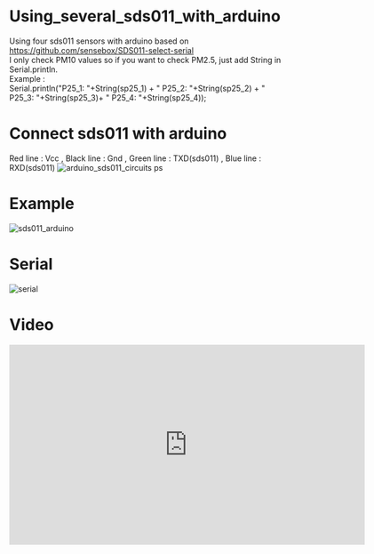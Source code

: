 # Using_several_sds011_with_arduino
Using four sds011 sensors with arduino based on https://github.com/sensebox/SDS011-select-serial<br>
I only check PM10 values so if you want to check PM2.5, just add String in Serial.println.<br>
Example : <br>
Serial.println("P25_1: "+String(sp25_1) + "  P25_2: "+String(sp25_2) + "  P25_3: "+String(sp25_3)+ "  P25_4: "+String(sp25_4));

# Connect sds011 with arduino
Red line : Vcc , Black line : Gnd , Green line : TXD(sds011) , Blue line : RXD(sds011)
![arduino_sds011_circuits ps](https://user-images.githubusercontent.com/42115807/54341625-9c617600-467d-11e9-8250-38ff43135bee.png)

# Example
![sds011_arduino](https://user-images.githubusercontent.com/42115807/54341892-65d82b00-467e-11e9-908a-c08819106806.jpg)

# Serial 
![serial](https://user-images.githubusercontent.com/42115807/54342467-e0ee1100-467f-11e9-9c51-78605f760537.gif)

# Video 
<iframe width="640" height="360" src="https://www.youtube.com/watch?v=X6DMaqqkWYk&t=25s" frameborder="0" gesture="media" allowfullscreen=""></iframe>


      
